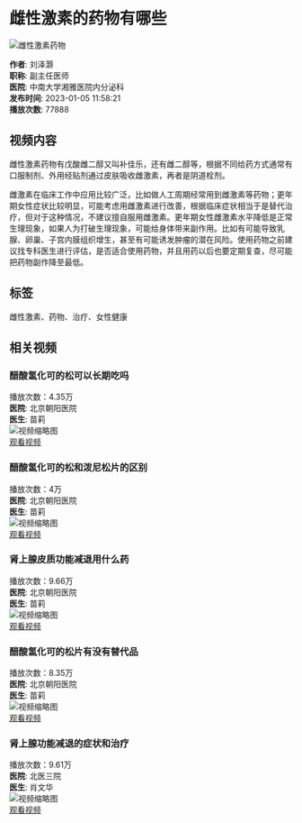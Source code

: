 # 雌性激素的药物有哪些

![雌性激素药物](https://file.youlai.cn/cnkfile1/M02/EC/46/DC4CD45382FAE7335778C882D4DFEC46.jpg?x-oss-process=image/resize,w_360,m_lfit)

**作者**: 刘泽灏  
**职称**: 副主任医师  
**医院**: 中南大学湘雅医院内分泌科  
**发布时间**: 2023-01-05 11:58:21  
**播放次数**: 77888

## 视频内容

雌性激素药物有戊酸雌二醇又叫补佳乐，还有雌二醇等，根据不同给药方式通常有口服制剂、外用经贴剂通过皮肤吸收雌激素，再者是阴道栓剂。

雌激素在临床工作中应用比较广泛，比如做人工周期经常用到雌激素等药物；更年期女性症状比较明显，可能考虑用雌激素进行改善，根据临床症状相当于是替代治疗，但对于这种情况，不建议擅自服用雌激素。更年期女性雌激素水平降低是正常生理现象，如果人为打破生理现象，可能给身体带来副作用。比如有可能导致乳腺、卵巢、子宫内膜组织增生，甚至有可能诱发肿瘤的潜在风险。使用药物之前建议找专科医生进行评估，是否适合使用药物，并且用药以后也要定期复查，尽可能把药物副作降至最低。

## 标签

雌性激素、药物、治疗、女性健康

## 相关视频

### 醋酸氢化可的松可以长期吃吗  
播放次数：4.35万  
**医院**: 北京朝阳医院  
**医生**: 苗莉  
![视频缩略图](https://file.youlai.cn/cnkfile1/M02/9F/F3/22DDE8B35327FADE0960D1EF9AC09FF3.png)  
[观看视频](https://www.youlai.cn/video/article/160005OU0h.html)

### 醋酸氢化可的松和泼尼松片的区别  
播放次数：4万  
**医院**: 北京朝阳医院  
**医生**: 苗莉  
![视频缩略图](https://file.youlai.cn/cnkfile1/M02/F2/C4/2F9F72CDB0D1BCB7C3523147051FF2C4.png)  
[观看视频](https://www.youlai.cn/video/article/F967E8OU0A.html)

### 肾上腺皮质功能减退用什么药  
播放次数：9.66万  
**医院**: 北京朝阳医院  
**医生**: 苗莉  
![视频缩略图](https://file.youlai.cn/cnkfile1/M02/AC/43/6C362A2EB22311212104CAC5F616AC43.png)  
[观看视频](https://www.youlai.cn/video/article/C60652OU0P.html)

### 醋酸氢化可的松片有没有替代品  
播放次数：8.35万  
**医院**: 北京朝阳医院  
**医生**: 苗莉  
![视频缩略图](https://file.youlai.cn/cnkfile1/M02/4D/2D/DE833B4A133AFF1E6EC50DFFBA994D2D.png)  
[观看视频](https://www.youlai.cn/video/article/B82606OU0s.html)

### 肾上腺功能减退的症状和治疗  
播放次数：9.61万  
**医院**: 北医三院  
**医生**: 肖文华  
![视频缩略图](https://file.youlai.cn/cnkfile1/M02/FF/5D/F1CF09C159D1C0D4EA53324EFAADFF5D.png)  
[观看视频](https://www.youlai.cn/video/article/C74589OMEt.html)